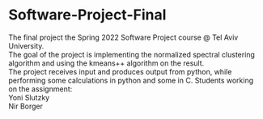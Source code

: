 # Software-Project-Final
The final project the Spring 2022 Software Project course @ Tel Aviv University.\
The goal of the project is implementing the normalized spectral clustering algorithm and using the kmeans++ algorithm on the result.\
The project receives input and produces output from python, while performing some calculations in python and some in C.
Students working on the assignment:\
Yoni Slutzky\
Nir Borger
